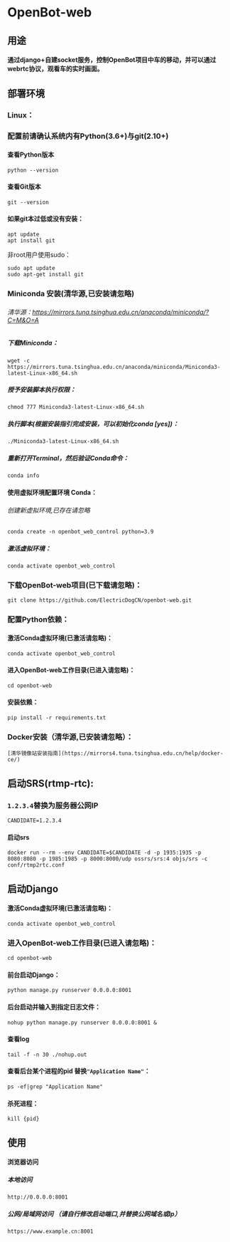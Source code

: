 # OpenBot-web

用途
--------------------

#### 通过django+自建socket服务，控制OpenBot项目中车的移动，并可以通过webrtc协议，观看车的实时画面。

部署环境
--------------------

### **Linux**：

### 配置前请确认系统内有Python(3.6+)与git(2.10+)

#### 查看Python版本

````
python --version
````

#### 查看Git版本

````
git --version
````

#### 如果git本过低或没有安装：

````
apt update
apt install git
````

非root用户使用sudo：

````
sudo apt update
sudo apt-get install git
````

### Miniconda 安装(清华源,已安装请忽略)

###### 清华源：https://mirrors.tuna.tsinghua.edu.cn/anaconda/miniconda/?C=M&O=A

##### 下载Miniconda：

````
wget -c https://mirrors.tuna.tsinghua.edu.cn/anaconda/miniconda/Miniconda3-latest-Linux-x86_64.sh
````

##### 授予安装脚本执行权限：

````
chmod 777 Miniconda3-latest-Linux-x86_64.sh
````

##### 执行脚本(根据安装指引完成安装，可以初始化conda [yes])：

````
./Miniconda3-latest-Linux-x86_64.sh
````

##### 重新打开Terminal，然后验证Conda命令：

````
conda info
````

#### 使用虚拟环境配置环境 Conda：

###### 创建新虚拟环境,已存在请忽略

````
conda create -n openbot_web_control python=3.9
````

##### 激活虚拟环境：

````
conda activate openbot_web_control
````

### 下载OpenBot-web项目(已下载请忽略)：

````
git clone https://github.com/ElectricDogCN/openbot-web.git
````

### 配置Python依赖：
#### 激活Conda虚拟环境(已激活请忽略)：

````
conda activate openbot_web_control
````

#### 进入OpenBot-web工作目录(已进入请忽略)：
````
cd openbot-web
````
#### 安装依赖：
````
pip install -r requirements.txt
````
### Docker安装（清华源,已安装请忽略）：

````
[清华镜像站安装指南](https://mirrors4.tuna.tsinghua.edu.cn/help/docker-ce/)
````

启动SRS(rtmp-rtc):
------------------

### `1.2.3.4`**替换为服务器公网IP**

````
CANDIDATE=1.2.3.4
````

#### 启动srs

````
docker run --rm --env CANDIDATE=$CANDIDATE -d -p 1935:1935 -p 8080:8080 -p 1985:1985 -p 8000:8000/udp ossrs/srs:4 objs/srs -c conf/rtmp2rtc.conf
````

启动Django
------------------

#### 激活Conda虚拟环境(已激活请忽略)：

````
conda activate openbot_web_control
````

### 进入OpenBot-web工作目录(已进入请忽略)：

````
cd openbot-web
````

#### 前台启动Django：

````
python manage.py runserver 0.0.0.0:8001
````

#### 后台启动并输入到指定日志文件：

````
nohup python manage.py runserver 0.0.0.0:8001 &
````

#### 查看log

````
tail -f -n 30 ./nohup.out
````

#### 查看后台某个进程的pid 替换`"Application Name"`：

````
ps -ef|grep "Application Name"
````

#### 杀死进程：

````
kill {pid}
````

使用
-----------------

#### 浏览器访问

##### 本地访问

````
http://0.0.0.0:8001
````

##### 公网/局域网访问 （请自行修改启动端口,并替换公网域名或Ip）

````
https://www.example.cn:8001
````
